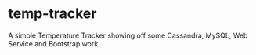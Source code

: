 temp-tracker
============

A simple Temperature Tracker showing off some Cassandra, MySQL, Web Service and Bootstrap work.
